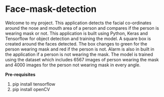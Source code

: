 # Face-mask-detection

Welcome to my project. This application detects the facial co-ordinates around the nose and mouth area of a person and compares if the person is wearing mask or not. 
This application is built using Python, Keras and Tensorflow for object detection and training the model. A square box is created around the faces detected. The box changes to green for the person wearing mask and red if the person is not.
Alarm is also in built in the application if a person is not wearing the mask. 
The model is trained using the dataset which includes 6567 images of person wearing the mask and 4000 images for the person not wearing mask in every angle.

**Pre-requisites**
1. pip install tensorflow
2. pip install openCV
